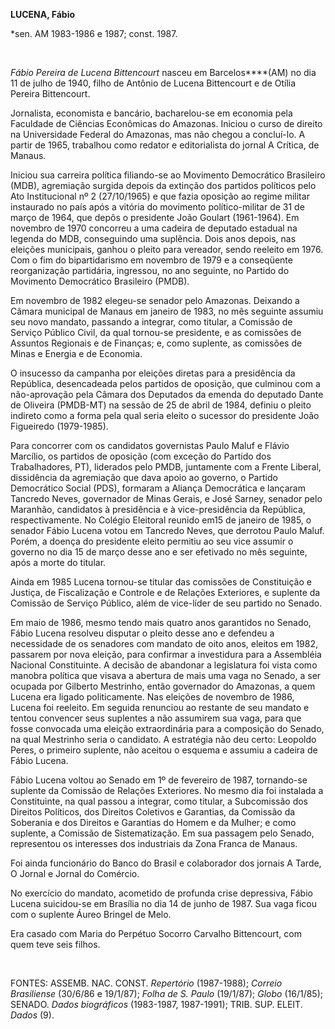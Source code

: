 **LUCENA, Fábio**

\*sen. AM 1983-1986 e 1987; const. 1987.

 

*Fábio Pereira de Lucena Bittencourt* nasceu em Barcelos****(AM) no dia
11 de julho de 1940, filho de Antônio de Lucena Bittencourt e de Otília
Pereira Bittencourt.

Jornalista, economista e bancário, bacharelou-se em economia pela
Faculdade de Ciências Econômicas do Amazonas. Iniciou o curso de direito
na Universidade Federal do Amazonas, mas não chegou a concluí-lo. A
partir de 1965, trabalhou como redator e editorialista do jornal A
Crítica, de Manaus.

Iniciou sua carreira política filiando-se ao Movimento Democrático
Brasileiro (MDB), agremiação surgida depois da extinção dos partidos
políticos pelo Ato Institucional nº 2 (27/10/1965) e que fazia oposição
ao regime militar instaurado no país após a vitória do movimento
político-militar de 31 de março de 1964, que depôs o presidente João
Goulart (1961-1964). Em novembro de 1970 concorreu a uma cadeira de
deputado estadual na legenda do MDB, conseguindo uma suplência. Dois
anos depois, nas eleições municipais, ganhou o pleito para vereador,
sendo reeleito em 1976. Com o fim do bipartidarismo em novembro de 1979
e a conseqüente reorganização partidária, ingressou, no ano seguinte, no
Partido do Movimento Democrático Brasileiro (PMDB).

Em novembro de 1982 elegeu-se senador pelo Amazonas. Deixando a Câmara
municipal de Manaus em janeiro de 1983, no mês seguinte assumiu seu novo
mandato, passando a integrar, como titular, a Comissão de Serviço
Público Civil, da qual tornou-se presidente, e as comissões de Assuntos
Regionais e de Finanças; e, como suplente, as comissões de Minas e
Energia e de Economia.

O insucesso da campanha por eleições diretas para a presidência da
República, desencadeada pelos partidos de oposição, que culminou com a
não-aprovação pela Câmara dos Deputados da emenda do deputado Dante de
Oliveira (PMDB-MT) na sessão de 25 de abril de 1984, definiu o pleito
indireto como a forma pela qual seria eleito o sucessor do presidente
João Figueiredo (1979-1985).

Para concorrer com os candidatos governistas Paulo Maluf e Flávio
Marcílio, os partidos de oposição (com exceção do Partido dos
Trabalhadores, PT), liderados pelo PMDB, juntamente com a Frente
Liberal, dissidência da agremiação que dava apoio ao governo, o Partido
Democrático Social (PDS), formaram a Aliança Democrática e lançaram
Tancredo Neves, governador de Minas Gerais, e José Sarney, senador pelo
Maranhão, candidatos à presidência e à vice-presidência da República,
respectivamente. No Colégio Eleitoral reunido em15 de janeiro de 1985, o
senador Fábio Lucena votou em Tancredo Neves, que derrotou Paulo Maluf.
Porém, a doença do presidente eleito permitiu ao seu vice assumir o
governo no dia 15 de março desse ano e ser efetivado no mês seguinte,
após a morte do titular.

Ainda em 1985 Lucena tornou-se titular das comissões de Constituição e
Justiça, de Fiscalização e Controle e de Relações Exteriores, e suplente
da Comissão de Serviço Público, além de vice-líder de seu partido no
Senado.

Em maio de 1986, mesmo tendo mais quatro anos garantidos no Senado,
Fábio Lucena resolveu disputar o pleito desse ano e defendeu a
necessidade de os senadores com mandato de oito anos, eleitos em 1982,
passarem por nova eleição, para confirmar a investidura para a
Assembléia Nacional Constituinte. A decisão de abandonar a legislatura
foi vista como manobra política que visava a abertura de mais uma vaga
no Senado, a ser ocupada por Gilberto Mestrinho, então governador do
Amazonas, a quem Lucena era ligado politicamente. Nas eleições de
novembro de 1986, Lucena foi reeleito. Em seguida renunciou ao restante
de seu mandato e tentou convencer seus suplentes a não assumirem sua
vaga, para que fosse convocada uma eleição extraordinária para a
composição do Senado, na qual Mestrinho seria o candidato. A estratégia
não deu certo: Leopoldo Peres, o primeiro suplente, não aceitou o
esquema e assumiu a cadeira de Fábio Lucena.

Fábio Lucena voltou ao Senado em 1º de fevereiro de 1987, tornando-se
suplente da Comissão de Relações Exteriores. No mesmo dia foi instalada
a Constituinte, na qual passou a integrar, como titular, a Subcomissão
dos Direitos Políticos, dos Direitos Coletivos e Garantias, da Comissão
da Soberania e dos Direitos e Garantias do Homem e da Mulher; e como
suplente, a Comissão de Sistematização. Em sua passagem pelo Senado,
representou os interesses dos industriais da Zona Franca de Manaus.

Foi ainda funcionário do Banco do Brasil e colaborador dos jornais A
Tarde, O Jornal e Jornal do Comércio.

No exercício do mandato, acometido de profunda crise depressiva, Fábio
Lucena suicidou-se em Brasília no dia 14 de junho de 1987. Sua vaga
ficou com o suplente Áureo Bringel de Melo.

Era casado com Maria do Perpétuo Socorro Carvalho Bittencourt, com quem
teve seis filhos.

 

FONTES: ASSEMB. NAC. CONST. *Repertório* (1987-1988); *Correio
Brasiliense* (30/6/86 e 19/1/87); *Folha de S. Paulo* (19/1/87); *Globo*
(16/1/85); SENADO. *Dados* *biográficos* (1983-1987, 1987-1991); TRIB.
SUP. ELEIT. *Dados* (9).

 
